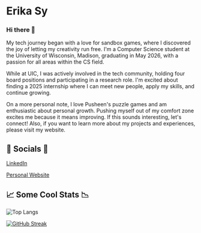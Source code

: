 # Erika Sy

### Hi there 👋

My tech journey began with a love for sandbox games, where I discovered the joy of letting my creativity run free. I'm a Computer Science student at the University of Wisconsin, Madison, graduating in May 2026, with a passion for all areas within the CS field.

While at UIC, I was actively involved in the tech community, holding four board positions and participating in a research role. I'm excited about finding a 2025 internship where I can meet new people, apply my skills, and continue growing.

On a more personal note, I love Pusheen's puzzle games and am enthusiastic about personal growth. Pushing myself out of my comfort zone excites me because it means improving. If this sounds interesting, let's connect! Also, if you want to learn more about my projects and experiences, please visit my website.

## 🔗 Socials 🔗

[LinkedIn](https://www.linkedin.com/in/erika-sy/)

[Personal Website](https://nullptrerikas.github.io/)


## 📈 Some Cool Stats 📉

![Top Langs](https://github-readme-stats.vercel.app/api/top-langs/?username=nullPtrErikaS&layout=compact)

[![GitHub Streak](https://streak-stats.demolab.com/?user=nullPtrErikaS)](https://git.io/streak-stats)

<!--
**nullPtrErikaS/nullPtrErikaS** is a ✨ _special_ ✨ repository because its `README.md` (this file) appears on your GitHub profile.

Here are some ideas to get you started:

- 🔭 I’m currently working on ...
- 🌱 I’m currently learning ...
- 👯 I’m looking to collaborate on ...
- 🤔 I’m looking for help with ...
- 💬 Ask me about ...
- 📫 How to reach me: ...
- 😄 Pronouns: ...
- ⚡ Fun fact: ...
-->
